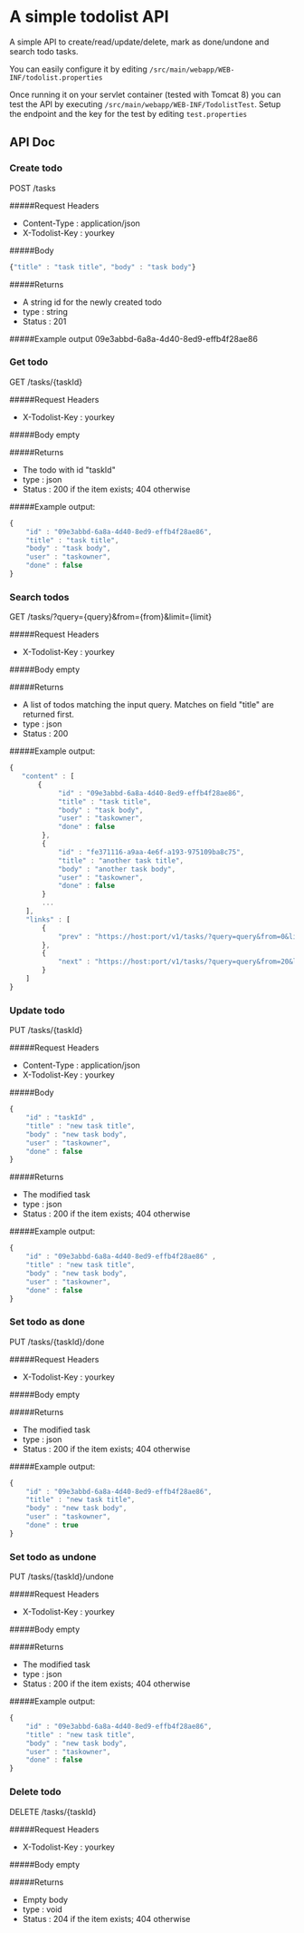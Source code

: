 A simple todolist API
=====================

A simple API to create/read/update/delete, mark as done/undone and search todo tasks.

You can easily configure it by editing `/src/main/webapp/WEB-INF/todolist.properties`

Once running it on your servlet container (tested with Tomcat 8) you can test the API 
by executing `/src/main/webapp/WEB-INF/TodolistTest`. 
Setup the endpoint and the key for the test by editing `test.properties`

## API Doc

### Create todo
 
POST /tasks

#####Request Headers
* Content-Type : application/json
* X-Todolist-Key : yourkey

#####Body
```javascript
{"title" : "task title", "body" : "task body"}
```

#####Returns
* A string id for the newly created todo
* type : string
* Status : 201
    
#####Example output
    09e3abbd-6a8a-4d40-8ed9-effb4f28ae86
    
    
### Get todo
 
GET /tasks/{taskId}

#####Request Headers
* X-Todolist-Key : yourkey

#####Body
empty

#####Returns
* The todo with id "taskId" 
* type : json
* Status : 200 if the item exists; 404 otherwise
    
#####Example output:

```javascript
{
    "id" : "09e3abbd-6a8a-4d40-8ed9-effb4f28ae86", 
    "title" : "task title", 
    "body" : "task body",
    "user" : "taskowner",
    "done" : false
}
```
    

### Search todos
 
GET /tasks/?query={query}&from={from}&limit={limit}

#####Request Headers
* X-Todolist-Key : yourkey

#####Body
empty

#####Returns
* A list of todos matching the input query. Matches on field "title" are returned first. 
* type : json
* Status : 200
    
#####Example output:

```javascript
{
   "content" : [
       {
            "id" : "09e3abbd-6a8a-4d40-8ed9-effb4f28ae86", 
            "title" : "task title", 
            "body" : "task body",
            "user" : "taskowner",
            "done" : false
        },
        {
            "id" : "fe371116-a9aa-4e6f-a193-975109ba8c75", 
            "title" : "another task title", 
            "body" : "another task body",
            "user" : "taskowner",
            "done" : false
        }
        ...
    ],
    "links" : [
        {
            "prev" : "https://host:port/v1/tasks/?query=query&from=0&limit=10"
        },
        {
            "next" : "https://host:port/v1/tasks/?query=query&from=20&limit=10"
        }
    ]
}
```   
    

### Update todo
 
PUT /tasks/{taskId}

#####Request Headers
* Content-Type : application/json
* X-Todolist-Key : yourkey

#####Body
```javascript
{
    "id" : "taskId" , 
    "title" : "new task title", 
    "body" : "new task body",
    "user" : "taskowner",
    "done" : false
}
```

#####Returns
* The modified task
* type : json
* Status : 200 if the item exists; 404 otherwise
    
#####Example output:

```javascript
{
    "id" : "09e3abbd-6a8a-4d40-8ed9-effb4f28ae86" , 
    "title" : "new task title", 
    "body" : "new task body",
    "user" : "taskowner",
    "done" : false
}
```
    
### Set todo as done
 
PUT /tasks/{taskId}/done

#####Request Headers
* X-Todolist-Key : yourkey

#####Body
empty

#####Returns
* The modified task
* type : json
* Status : 200 if the item exists; 404 otherwise
    
#####Example output:

```javascript
{
    "id" : "09e3abbd-6a8a-4d40-8ed9-effb4f28ae86", 
    "title" : "new task title", 
    "body" : "new task body",
    "user" : "taskowner",
    "done" : true
}
```    

### Set todo as undone
 
PUT /tasks/{taskId}/undone

#####Request Headers
* X-Todolist-Key : yourkey

#####Body
empty

#####Returns
* The modified task
* type : json
* Status : 200 if the item exists; 404 otherwise
    
#####Example output:

```javascript
{
    "id" : "09e3abbd-6a8a-4d40-8ed9-effb4f28ae86", 
    "title" : "new task title", 
    "body" : "new task body",
    "user" : "taskowner",
    "done" : false
}
```      
    

### Delete todo
 
DELETE /tasks/{taskId}

#####Request Headers
* X-Todolist-Key : yourkey

#####Body
empty

#####Returns
* Empty body
* type : void
* Status : 204 if the item exists; 404 otherwise
    




